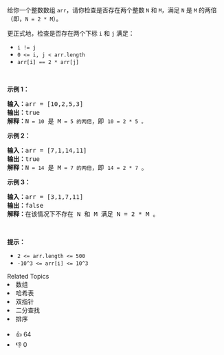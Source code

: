 <p>给你一个整数数组&nbsp;<code>arr</code>，请你检查是否存在两个整数&nbsp;<code>N</code> 和 <code>M</code>，满足&nbsp;<code>N</code>&nbsp;是&nbsp;<code>M</code>&nbsp;的两倍（即，<code>N = 2 * M</code>）。</p>

<p>更正式地，检查是否存在两个下标&nbsp;<code>i</code> 和 <code>j</code> 满足：</p>

<ul> 
 <li><code>i != j</code></li> 
 <li><code>0 &lt;= i, j &lt; arr.length</code></li> 
 <li><code>arr[i] == 2 * arr[j]</code></li> 
</ul>

<p>&nbsp;</p>

<p><strong>示例 1：</strong></p>

<pre><strong>输入：</strong>arr = [10,2,5,3]
<strong>输出：</strong>true
<strong>解释：</strong>N<span><code> = 10</code></span> 是 M<span><code> = 5 的两倍</code></span>，即 <span><code>10 = 2 * 5 。</code></span>
</pre>

<p><strong>示例 2：</strong></p>

<pre><strong>输入：</strong>arr = [7,1,14,11]
<strong>输出：</strong>true
<strong>解释：</strong>N<span><code> = 14</code></span> 是 M<span><code> = 7 的两倍</code></span>，即 <span><code>14 = 2 * 7 </code></span>。
</pre>

<p><strong>示例 3：</strong></p>

<pre><strong>输入：</strong>arr = [3,1,7,11]
<strong>输出：</strong>false
<strong>解释：</strong>在该情况下不存在 N 和 M 满足 N = 2 * M 。
</pre>

<p>&nbsp;</p>

<p><strong>提示：</strong></p>

<ul> 
 <li><code>2 &lt;= arr.length &lt;= 500</code></li> 
 <li><code>-10^3 &lt;= arr[i] &lt;= 10^3</code></li> 
</ul>

<div><div>Related Topics</div><div><li>数组</li><li>哈希表</li><li>双指针</li><li>二分查找</li><li>排序</li></div></div><br><div><li>👍 64</li><li>👎 0</li></div>